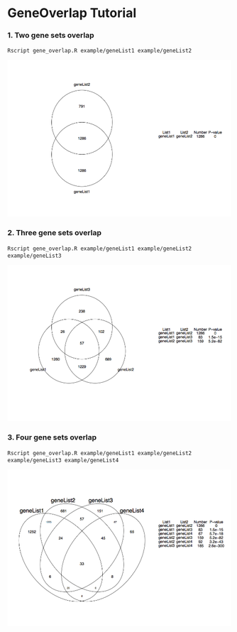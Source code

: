 # GeneOverlap Tutorial

### 1. Two gene sets overlap
```
Rscript gene_overlap.R example/geneList1 example/geneList2
```
![Figure1](https://github.com/bioxfu/GeneOverlap/raw/master/example/gene_overlap_geneList1_geneList2.png)
### 2. Three gene sets overlap
```
Rscript gene_overlap.R example/geneList1 example/geneList2 example/geneList3
```
![Figure2](https://github.com/bioxfu/GeneOverlap/raw/master/example/gene_overlap_geneList1_geneList2_geneList3.png)
### 3. Four gene sets overlap
```
Rscript gene_overlap.R example/geneList1 example/geneList2 example/geneList3 example/geneList4
```
![Figure3](https://github.com/bioxfu/GeneOverlap/raw/master/example/gene_overlap_geneList1_geneList2_geneList3_geneList4.png)


